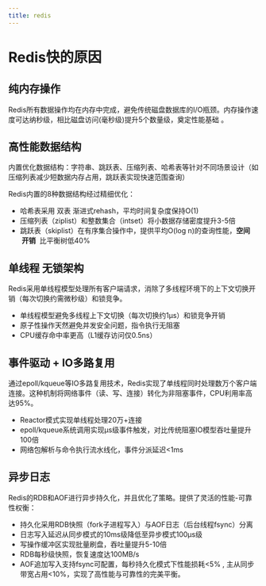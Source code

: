 ```yaml
---
title: redis
---
```


# Redis快的原因

## 纯内存操作

Redis所有数据操作均在内存中完成，避免传统磁盘数据库的I/O瓶颈。内存操作速度可达纳秒级，相比磁盘访问(毫秒级)提升5个数量级，奠定性能基础‌ 。

## 高性能数据结构

内置优化数据结构：字符串、跳跃表、压缩列表、哈希表等针对不同场景设计（如压缩列表减少短数据内存占用，跳跃表实现快速范围查询）

Redis内置的8种数据结构经过精细优化：

- 哈希表采用 双表 渐进式rehash，平均时间复杂度保持O(1)
- 压缩列表（ziplist）和整数集合（intset）将小数据存储密度提升3-5倍
- 跳跃表（skiplist）在有序集合操作中，提供平均O(log n)的查询性能，**空间  开销**  比平衡树低40%

## 单线程 无锁架构

Redis采用单线程模型处理所有客户端请求，消除了多线程环境下的上下文切换开销（每次切换约需微秒级）和锁竞争。

- 单线程模型避免多线程上下文切换（每次切换约1μs）和锁竞争开销
- 原子性操作天然避免并发安全问题，指令执行无阻塞
- CPU缓存命中率更高（L1缓存访问仅0.5ns）

## 事件驱动 + IO多路复用

通过epoll/kqueue等IO多路复用技术，Redis实现了单线程同时处理数万个客户端连接。这种机制将网络事件（读、写、连接）转化为非阻塞事件，CPU利用率高达95%。

- Reactor模式实现单线程处理20万+连接
- epoll/kqueue系统调用实现μs级事件触发，对比传统阻塞IO模型吞吐量提升100倍
- 网络包解析与命令执行流水线化，事件分派延迟<1ms‌

## 异步日志

Redis的RDB和AOF进行异步持久化，并且优化了策略。提供了灵活的性能-可靠性权衡：

- 持久化采用RDB快照（fork子进程写入）与AOF日志（后台线程fsync）分离
- 日志写入延迟从同步模式的10ms级降低至异步模式100μs级
- 写操作缓冲区实现批量刷盘，吞吐量提升5-10倍‌
- RDB每秒级快照，恢复速度达100MB/s
- AOF追加写入支持fsync可配置，每秒持久化模式下性能损耗<5% , 主从同步带宽占用<10%，实现了高性能与可靠性的完美平衡。